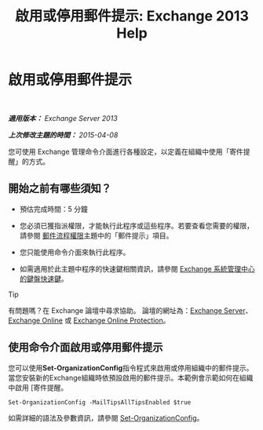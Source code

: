 ﻿---
title: '啟用或停用郵件提示: Exchange 2013 Help'
TOCTitle: 啟用或停用郵件提示
ms:assetid: 11ad3848-f303-4ad5-a21d-9b0883db4bda
ms:mtpsurl: https://technet.microsoft.com/zh-tw/library/JJ649321(v=EXCHG.150)
ms:contentKeyID: 50472595
ms.date: 05/21/2018
mtps_version: v=EXCHG.150
ms.translationtype: MT
---

# 啟用或停用郵件提示

 

_**適用版本：** Exchange Server 2013_

_**上次修改主題的時間：** 2015-04-08_

您可使用 Exchange 管理命令介面進行各種設定，以定義在組織中使用「寄件提醒」的方式。

## 開始之前有哪些須知？

  - 預估完成時間：5 分鐘

  - 您必須已獲指派權限，才能執行此程序或這些程序。若要查看您需要的權限，請參閱 [郵件流程權限](mail-flow-permissions-exchange-2013-help.md)主題中的「郵件提示」項目。

  - 您只能使用命令介面來執行此程序。

  - 如需適用於此主題中程序的快速鍵相關資訊，請參閱 [Exchange 系統管理中心的鍵盤快速鍵](keyboard-shortcuts-in-the-exchange-admin-center-exchange-online-protection-help.md)。


> [!TIP]  
> 有問題嗎？在 Exchange 論壇中尋求協助。 論壇的網址為：<a href="https://go.microsoft.com/fwlink/p/?linkid=60612">Exchange Server</a>、 <a href="https://go.microsoft.com/fwlink/p/?linkid=267542">Exchange Online</a> 或 <a href="https://go.microsoft.com/fwlink/p/?linkid=285351">Exchange Online Protection</a>。




## 使用命令介面啟用或停用郵件提示

您可以使用**Set-OrganizationConfig**指令程式來啟用或停用組織中的郵件提示。當您安裝新的Exchange組織時依預設啟用的郵件提示。本範例會示範如何在組織中啟用 \[寄件提醒。

    Set-OrganizationConfig -MailTipsAllTipsEnabled $true

如需詳細的語法及參數資訊，請參閱 [Set-OrganizationConfig](https://technet.microsoft.com/zh-tw/library/aa997443\(v=exchg.150\))。

